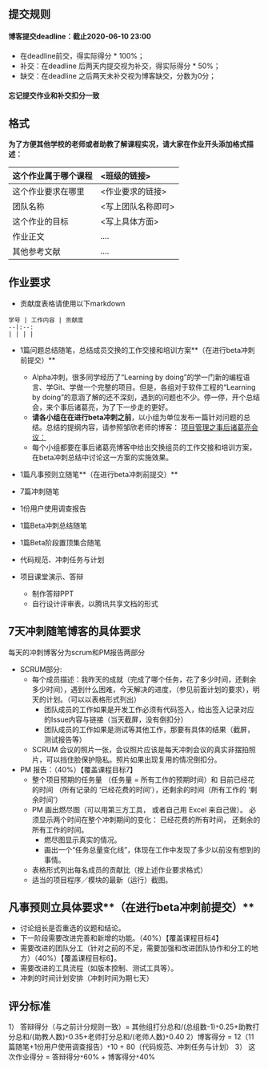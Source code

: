 ## 提交规则
#### 博客提交deadline：截止2020-06-10 23:00
- 在deadline前交，得实际得分 * 100%；
- 补交：在deadline 后两天内提交视为补交，得实际得分 * 50%；
- 缺交：在deadline 之后两天未补交视为博客缺交，分数为0分；
#### 忘记提交作业和补交扣分一致

## 格式
**为了方便其他学校的老师或者助教了解课程实况，请大家在作业开头添加格式描述：**

| 这个作业属于哪个课程 | <班级的链接> |
| :---- | :---- |
| 这个作业要求在哪里 | <作业要求的链接> |
| 团队名称 | <写上团队名称即可> |
| 这个作业的目标 | <写上具体方面> |
| 作业正文 | .... |
| 其他参考文献 | .... |

## 作业要求
- 贡献度表格请使用以下markdown

```
学号 | 工作内容 | 贡献度
--|:--:
| | | |
```
- 1篇问题总结随笔，总结成员交换的工作交接和培训方案**（在进行beta冲刺前提交）**
    - Alpha冲刺，很多同学经历了“Learning by doing”的学一门新的编程语言、学Git、学做一个完整的项目。但是，各组对于软件工程的“Learning by doing”的意涵了解的还不深刻，遇到的问题也不少。停一停，开个总结会，来个事后诸葛亮，为了下一步走的更好。
    - **请各小组在在进行beta冲刺之前**，以小组为单位发布一篇针对问题的总结。总结的提纲内容，请参照邹欣老师的博客： [项目管理之事后诸葛亮会议：](http://www.cnblogs.com/xinz/archive/2011/11/20/2256310.html)
    - 每个小组都要在事后诸葛亮博客中给出交换组员的工作交接和培训方案，在beta冲刺总结中讨论这一方案的实施效果。
- 1篇凡事预则立随笔**（在进行beta冲刺前提交）**
- 7篇冲刺随笔
- 1份用户使用调查报告
- 1篇Beta冲刺总结随笔
- 1篇Beta阶段置顶集合随笔

- 代码规范、冲刺任务与计划
- 项目课堂演示、答辩
  - 制作答辩PPT
  - 自行设计评审表，以腾讯共享文档的形式

## 7天冲刺随笔博客的具体要求
每天的冲刺博客分为scrum和PM报告两部分
- SCRUM部分:
    - 每个成员描述：我昨天的成就（完成了哪个任务，花了多少时间，还剩余多少时间），遇到什么困难，今天解决的进度，（参见前面计划的要求），明天的计划。（可以以表格形式列出） 
        - 团队成员的工作如果是开发工作必须有代码签入，给出签入记录对应的Issue内容与链接（当天截屏，没有倒扣分）
        - 团队成员的工作如果是测试等其他工作，那要有具体的结果（截屏，测试报告等）
    - SCRUM 会议的照片一张，会议照片应该是每天冲刺会议的真实非摆拍照片，可以挡住脸保护隐私。照片如果出现复用的情况倒扣分。
- PM 报告：（40%）【覆盖课程目标7】
    - 整个项目预期的任务量 （任务量 = 所有工作的预期时间）和 目前已经花的时间 （所有记录的 ‘已经花费的时间’），还剩余的时间（所有工作的 ‘剩余时间’）
    - PM 画出燃尽图（可以用第三方工具， 或者自己用 Excel 来自己做）。 必须显示两个时间在整个冲刺期间的变化： 已经花费的所有时间， 还剩余的所有工作的时间。
        - 燃尽图显示真实的情况。
        - 画出一个“任务总量变化线”，体现在工作中发现了多少以前没有想到的事情。
    - 表格形式列出每名成员的贡献比（按上述作业要求格式）
    - 适当的项目程序／模块的最新（运行）截图。

## 凡事预则立具体要求**（在进行beta冲刺前提交）**
- 讨论组长是否重选的议题和结论。
- 下一阶段需要改进完善和新增的功能。（40%）【覆盖课程目标4】
- 需要改进的团队分工（针对之前的不足，需要加强和改进团队协作和分工的地方）（40%）【覆盖课程目标6】。
- 需要改进的工具流程（如版本控制、测试工具等）。
- 冲刺的时间计划安排（冲刺时间为期七天）


## 评分标准
1） 答辩得分（与之前计分规则一致）= 其他组打分总和/(总组数-1)`*`0.25+助教打分总和/(助教人数)`*`0.35+老师打分总和/(老师人数)`*`0.40
2）博客得分 = 12（11篇随笔+1份用户使用调查报告）`*`10 + 80（代码规范、冲刺任务与计划） 
3） 这次作业得分 = 答辩得分`*`60% + 博客得分`*`40%